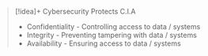 
> [!idea]+ Cybersecurity Protects C.I.A
> - Confidentiality - Controlling access to data / systems
> - Integrity - Preventing tampering with data / systems
> - Availability - Ensuring access to data / systems
